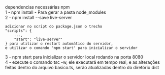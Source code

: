 dependencias necessárias npm  
1 - npm install - Para gerar a pasta node_modules  
2 - npm install --save live-server  

    adicionar no script do package.json o trecho  
    "scripts": {  
        ...,  
        "start": "live-server"  
    } para utilizar o restart automático do servidor,  
    e utilizar o comando 'npm start' para inicializar o servidor  

3 - npm start para inicializar o servidor local rodando na porta 8080  
4 - execute o comando tsc -w, ele executará em tempo real, e as alterações feitas dentro do arquivo basico.ts, serão atualizadas dentro do diretório dist